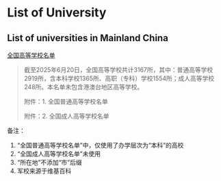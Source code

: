 # List of University

## List of universities in Mainland China

[全国高等学校名单](http://www.moe.gov.cn/jyb_xxgk/s5743/s5744/202506/t20250627_1195683.html)

>截至2025年6月20日，全国高等学校共计3167所，其中：普通高等学校2919所，含本科学校1365所、高职（专科）学校1554所；成人高等学校248所。本名单未包含港澳台地区高等学校。
>
> 附件：1. 全国普通高等学校名单
>
> 附件：2. 全国成人高等学校名单

备注：

1. “全国普通高等学校名单”中，仅使用了办学层次为“本科”的高校
2. “全国成人高等学校名单”未使用
3. “所在地”不添加“市”后缀
4. 军校来源于维基百科
